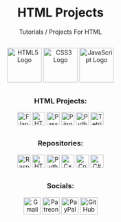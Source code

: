 <div align="center">
  <h1>HTML Projects</h1>
  <p>Tutorials / Projects For HTML</p>
</div>

##

<div align="center">
  <img src="https://cdn.jsdelivr.net/gh/devicons/devicon/icons/html5/html5-original.svg" height="80" alt="HTML5 Logo"/>
  <img src="https://cdn.jsdelivr.net/gh/devicons/devicon/icons/css3/css3-original.svg" height="80" alt="CSS3 Logo"/>
  <img src="https://cdn.jsdelivr.net/gh/devicons/devicon/icons/javascript/javascript-original.svg" height="80" alt="JavaScript Logo"/>
</div>

##

<div align="center">
  <h3>HTML Projects:</h3>
  <a href="https://github.com/Jpwaters09/HTML-Projects/tree/main/Flappy%20Bird"><img src="https://img.shields.io/badge/Flappy%20Bird-Flappy%20Bird?logo=HTML5&logoColor=white&labelColor=E34F26&color=grey" alt="Flappy Bird" height="30"/></a>
  <a href="https://github.com/Jpwaters09/HTML-Projects/tree/main/HTML%20Editor"><img src="https://img.shields.io/badge/HTML%20Editor-HTML%20Editor?logo=HTML5&logoColor=white&labelColor=E34F26&color=grey" alt="HTML Editor" height="30"/></a>
  <a href="https://github.com/Jpwaters09/HTML-Projects/tree/main/Password%20Generator"><img src="https://img.shields.io/badge/Password%20Generator-Password%20Generator?logo=HTML5&logoColor=white&labelColor=E34F26&color=grey" alt="Password Generator" height="30"/></a>
  <a href="https://github.com/Jpwaters09/HTML-Projects/tree/main/Ping%20Pong"><img src="https://img.shields.io/badge/Ping%20Pong-Ping%20Pong?logo=HTML5&logoColor=white&labelColor=E34F26&color=grey" alt="Ping Pong" height="30"/></a>
  <a href="https://github.com/Jpwaters09/HTML-Projects/tree/main/Python%20Editor"><img src="https://img.shields.io/badge/Python%20Editor-Python%20Editor?logo=HTML5&logoColor=white&labelColor=E34F26&color=grey" alt="Python Editor" height="30"/></a>
  <a href="https://github.com/Jpwaters09/HTML-Projects/tree/main/Tetris"><img src="https://img.shields.io/badge/Tetris-Tetris?logo=HTML5&logoColor=white&labelColor=E34F26&color=grey" alt="Tetris" height="30"/></a>

##

<div align="center">
  <h3>Repositories:</h3>

  <a href="https://github.com/Jpwaters09/Raspberry-Pi-Projects"><img src="https://img.shields.io/badge/Raspberry%20Pi%20Projects-Raspberry%20Pi%20Projects?logo=python&logoColor=white&labelColor=3776AB&color=grey" alt="Raspberry Pi Projects" height="30"/></a>
  <a href="https://github.com/Jpwaters09/HTML-Projects"><img src="https://img.shields.io/badge/HTML%20Projects-HTML%20Projects?logo=HTML5&logoColor=white&labelColor=E34F26&color=grey" alt="HTML Projects" height="30"/></a>
  <a href="https://github.com/Jpwaters09/Python-Projects"><img src="https://img.shields.io/badge/Python%20Projects-Python%20Projects?logo=python&logoColor=white&labelColor=3776AB&color=grey" alt="Python Projects" height="30"/></a>
  <a href="https://github.com/Jpwaters09/CPP-Projects"><img src="https://img.shields.io/badge/C++%20Projects-C++%20Projects?logo=C%2B%2B&logoColor=white&labelColor=00599C&color=grey" alt="C++ Projects" height="30"/></a>
  <a href="https://github.com/Jpwaters09/Comment-Remover"><img src="https://img.shields.io/badge/Comment%20Remover-Comment%20Remover?logo=c&logoColor=white&labelColor=8849d6&color=grey" alt="Comment Remover" height="30"/></a>
  <a href="https://github.com/Jpwaters09/CS-Projects"><img src="https://img.shields.io/badge/C%23%20Projects-C%23%20Projects?logo=c&logoColor=white&labelColor=8849d6&color=grey" alt="C# Projects" height="30"/></a>
</div>

##

<div align="center">
  <h3>Socials:</h3>
  
  <a href="mailto:jpwaters.github@gmail.com"><img margin-right="10px" src="https://img.shields.io/static/v1?message=Gmail&logo=gmail&label=&color=D14836&logoColor=white&style=flat" height="40" alt="Gmail Logo"/></a>
  <a href="https://patreon.com/Jpwaters09"><img src="https://img.shields.io/static/v1?message=Patreon&logo=patreon&label=&color=F96854&logoColor=white&labelColor=&style=flat" height="40" alt="Patreon Logo"/></a>
  <a href="https://paypal.me/JacobW120"><img src="https://img.shields.io/static/v1?message=PayPal&logo=paypal&label=&color=00457C&logoColor=white&style=flat" height="40" alt="PayPal Logo"/></a>
  <a href="https://github.com/jpwaters09"><img src="https://img.shields.io/static/v1?message=GitHub&logo=github&label=&color=181717&logoColor=white&style=flat" height="40" alt="GitHub Logo"/></a>
</div>
